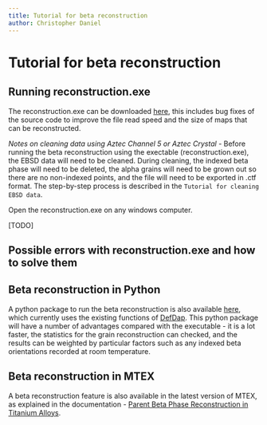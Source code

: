 ```yaml
---
title: Tutorial for beta reconstruction
author: Christopher Daniel
---
```


# Tutorial for beta reconstruction

## Running reconstruction.exe

The reconstruction.exe can be downloaded [here](https://github.com/LightForm-group/beta-reconstruction-archive/releases/tag/v1.1), this includes bug fixes of the source code to improve the file read speed and the size of maps that can be reconstructed.

*Notes on cleaning data using Aztec Channel 5 or Aztec Crystal* - Before running the beta reconstruction using the exectable (reconstruction.exe), the EBSD data will need to be cleaned. During cleaning, the indexed beta phase will need to be deleted, the alpha grains will need to be grown out so there are no non-indexed points, and the file will need to be exported in .ctf format. The step-by-step process is described in the `Tutorial for cleaning EBSD data`.

Open the reconstruction.exe on any windows computer.

[TODO]

## Possible errors with reconstruction.exe and how to solve them

## Beta reconstruction in Python

A python package to run the beta reconstruction is also available [here](https://github.com/LightForm-group/beta-reconstruction), which currently uses the existing functions of [DefDap](https://github.com/MechMicroMan/DefDAP). This python package will have a number of advantages compared with the executable - it is a lot faster, the statistics for the grain reconstruction can checked, and the results can be weighted by particular factors such as any indexed beta orientations recorded at room temperature.

## Beta reconstruction in MTEX

A beta reconstruction feature is also available in the latest version of MTEX, as explained in the documentation - [Parent Beta Phase Reconstruction in Titanium Alloys](https://mtex-toolbox.github.io/TiBetaReconstruction.html).
